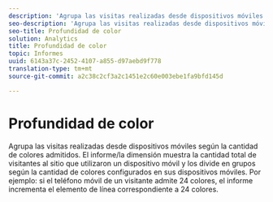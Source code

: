 ```yaml
---
description: 'Agrupa las visitas realizadas desde dispositivos móviles según la cantidad de colores admitidos. El informe/la dimensión muestra la cantidad total de visitantes al sitio que utilizaron un dispositivo móvil y los divide en grupos según la cantidad de colores configurados en sus dispositivos móviles. Por ejemplo: si el teléfono móvil de un visitante admite 24 colores, el informe incrementa el elemento de línea correspondiente a 24 colores.'
seo-description: 'Agrupa las visitas realizadas desde dispositivos móviles según la cantidad de colores admitidos. El informe/la dimensión muestra la cantidad total de visitantes al sitio que utilizaron un dispositivo móvil y los divide en grupos según la cantidad de colores configurados en sus dispositivos móviles. Por ejemplo: si el teléfono móvil de un visitante admite 24 colores, el informe incrementa el elemento de línea correspondiente a 24 colores.'
seo-title: Profundidad de color
solution: Analytics
title: Profundidad de color
topic: Informes
uuid: 6143a37c-2452-4107-a855-d97aebd9f778
translation-type: tm+mt
source-git-commit: a2c38c2cf3a2c1451e2c60e003ebe1fa9bfd145d

---
```



# Profundidad de color

Agrupa las visitas realizadas desde dispositivos móviles según la cantidad de colores admitidos. El informe/la dimensión muestra la cantidad total de visitantes al sitio que utilizaron un dispositivo móvil y los divide en grupos según la cantidad de colores configurados en sus dispositivos móviles. Por ejemplo: si el teléfono móvil de un visitante admite 24 colores, el informe incrementa el elemento de línea correspondiente a 24 colores.

